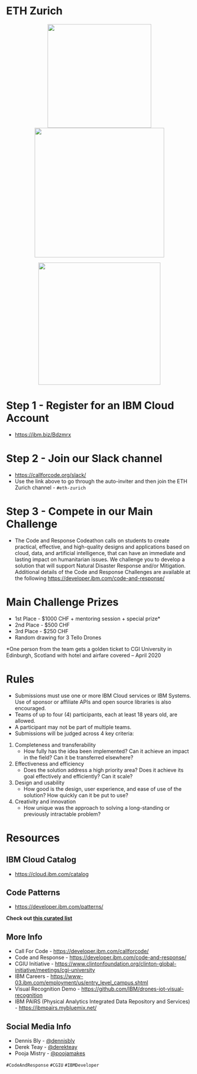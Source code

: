 # ETH Zurich

<p align="center">
  <img width="280" src="https://raw.githubusercontent.com/IBM/hackrpi/master/images/ibm-logo.png"> <img width="350" src="http://www.mdc.edu/main/images/CGIU_logo_horizontal_460x200_tcm6-105188.jpg"> 
</p>

<p align="center">
  <img width="330" src="https://ethz.ch/services/en/service/communication/corporate-design/logo/_jcr_content/par/twocolumn_0/par_right/fullwidthimage/image.imageformat.lightbox.443323699.jpg">
</p>

# Step 1 - Register for an IBM Cloud Account
* https://ibm.biz/Bdzmrx

# Step 2 - Join our Slack channel
* https://callforcode.org/slack/ 
* Use the link above to go through the auto-inviter and then join the ETH Zurich channel - `#eth-zurich`

# Step 3 - Compete in our Main Challenge
* The Code and Response Codeathon calls on students to create practical, effective, and high-quality designs and applications based on cloud, data, and artificial intelligence, that can have an immediate and lasting impact on humanitarian issues. We challenge you to develop a solution that will support Natural Disaster Response and/or Mitigation. Additional details of the Code and Response Challenges are available at the following https://developer.ibm.com/code-and-response/

# Main Challenge Prizes
*	1st Place - $1000 CHF + mentoring session + special prize*
*	2nd Place - $500 CHF
*	3rd Place - $250 CHF
*	Random drawing for 3 Tello Drones

*One person from the team gets a golden ticket to CGI University in Edinburgh, Scotland with hotel and airfare covered – April 2020 

# Rules
* Submissions must use one or more IBM Cloud services or IBM Systems. Use of sponsor or affiliate APIs and open source libraries is also encouraged.
* Teams of up to four (4) participants, each at least 18 years old, are allowed.
* A participant may not be part of multiple teams.
* Submissions will be judged across 4 key criteria:
1) Completeness and transferability
    * How fully has the idea been implemented? Can it achieve an impact in the field? Can it be transferred elsewhere?
2) Effectiveness and efficiency
    * Does the solution address a high priority area? Does it achieve its goal effectively and efficiently? Can it scale?
3) Design and usability
    * How good is the design, user experience, and ease of use of the solution? How quickly can it be put to use?
4) Creativity and innovation
    * How unique was the approach to solving a long-standing or previously intractable problem?

# Resources

## IBM Cloud Catalog
* https://cloud.ibm.com/catalog

## Code Patterns
* https://developer.ibm.com/patterns/

 **Check out [this curated list](https://github.com/pmmistry/hackrpi/blob/master/CodePatterns.md)** 

## More Info

* Call For Code - https://developer.ibm.com/callforcode/
* Code and Response - https://developer.ibm.com/code-and-response/
* CGIU Initiative - https://www.clintonfoundation.org/clinton-global-initiative/meetings/cgi-university
* IBM Careers - https://www-03.ibm.com/employment/us/entry_level_campus.shtml
* Visual Recognition Demo - https://github.com/IBM/drones-iot-visual-recognition
* IBM PAIRS (Physical Analytics Integrated Data Repository and Services) - https://ibmpairs.mybluemix.net/

## Social Media Info
- Dennis Bly - [@dennisbly](https://twitter.com/dennisbly)
- Derek Teay - [@derekteay](https://twitter.com/derekteay)
- Pooja Mistry - [@poojamakes](https://twitter.com/poojamakes)

`#CodeAndResponse` `#CGIU` `#IBMDeveloper`
